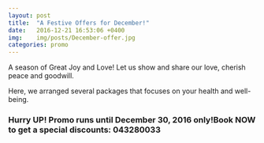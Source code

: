 ```yaml
---
layout: post
title:  "A Festive Offers for December!"
date:   2016-12-21 16:53:06 +0400
img:	img/posts/December-offer.jpg
categories: promo
---
```

A season of Great Joy and Love! Let us show and share our love, cherish peace and goodwill. 

Here, we arranged several packages that focuses on your health and well-being.

### Hurry UP! Promo runs until December 30, 2016 only!Book NOW to get a special discounts: 043280033 
